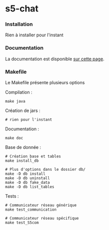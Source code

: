 # s5-chat

### Installation

Rien à installer pour l'instant

### Documentation

La documentation est disponible [sur cette page](http://pomeret.free.fr/s5doc).

### Makefile

Le Makefile présente plusieurs options


Compilation :

	make java

Création de jars :

	# rien pour l'instant

Documentation :

	make doc
	
Base de donnée :

	# Création base et tables
	make install_db
	
	# Plus d'options dans le dossier db/
	make -D db install
	make -D db uninstall
	make -D db fake_data
	make -D db list_tables

Tests :

	# Communicateur réseau générique
	make test_communication
	
	# Communicateur réseau spécifique
	make test_S5com
